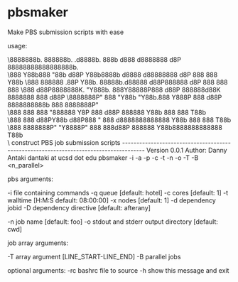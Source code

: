 # pbsmaker
Make PBS submission scripts with ease

usage: 

\8888888b. 888888b.   .d8888b. 888b     d888       d8888888    d8P 88888888888888888b.  
\888   Y88b888  "88b d88P  Y88b8888b   d8888      d88888888   d8P  888       888   Y88b 
\888    888888  .88P Y88b.     88888b.d88888     d88P888888  d8P   888       888    888 
\888   d88P8888888K.  "Y888b.  888Y88888P888    d88P 888888d88K    8888888   888   d88P 
\8888888P" 888  "Y88b    "Y88b.888 Y888P 888   d88P  8888888888b   888       8888888P"  
\888       888    888      "888888  Y8P  888  d88P   888888  Y88b  888       888 T88b   
\888       888   d88PY88b  d88P888   "   888 d8888888888888   Y88b 888       888  T88b  
\888       8888888P"  "Y8888P" 888       888d88P     888888    Y88b8888888888888   T88b
\
\                        construct PBS job submission scripts 
\--------------------------------------------------------------------------------------
Version 0.0.1
Author: Danny Antaki dantaki at ucsd dot edu
  pbsmaker  -i <command> -a <account> -p <partition> 
           -c <cpu>     -t <walltime> -n <jobname> 
           -o <logdir>  -T <array arg> -B <n_parallel>
	
pbs arguments:
  
  -i        file containing commands
  -q        queue     [default: hotel]
  -c        cores     [default: 1]
  -t        walltime  [H:M:S default: 08:00:00]
  -x        nodes     [default: 1]
  -d        dependency jobid
  -D        dependency directive [default: afterany]

  -n        job name  [default: foo]
  -o        stdout and stderr output directory [default: cwd]

job array arguments:

  -T        array argument [LINE_START-LINE_END]
  -B        parallel jobs

optional arguments:
  -rc       bashrc file to source
  -h        show this message and exit
